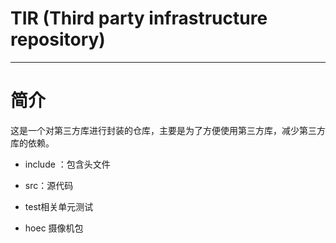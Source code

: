 # TIR  (Third party infrastructure repository)

--------

# 简介

这是一个对第三方库进行封装的仓库，主要是为了方便使用第三方库，减少第三方库的依赖。

- include ：包含头文件
- src：源代码
- test相关单元测试

- hoec 摄像机包





